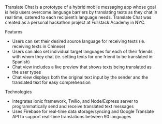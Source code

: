 Translate Chat is a prototype of a hybrid mobile messaging app whose goal is help users overcome language barriers by translating texts as they chat in real time, catered to each recipient’s language needs. Translate Chat was created as a personal hackathon project at Fullstack Academy in NYC.

Features

- Users can set their desired source language for receiving texts (ie. receiving texts in Chinese)
- Users can also set individual target languages for each of their friends with whom they chat (ie. setting texts for one friend to be translated in Spanish)
- Chat view includes a live preview that shows texts being translated as the user types
- Chat view displays both the original text input by the sender and the translated text for easy comprehension

Technologies

- Integrates Ionic framework, Twilio, and Node/Express server to programmatically send and receive translated text messages
- Uses Firebase for real-time data storage/syncing  and Google Translate API to support real-time translations between 90 languages
